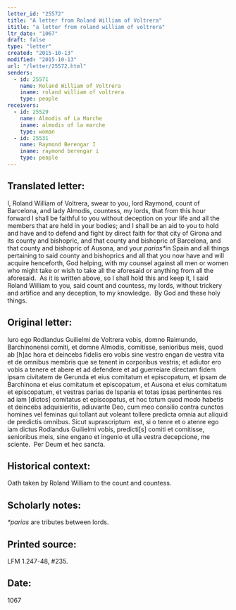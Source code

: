 ```yaml
---
letter_id: "25572"
title: "A letter from Roland William of Voltrera"
ititle: "a letter from roland william of voltrera"
ltr_date: "1067"
draft: false
type: "letter"
created: "2015-10-13"
modified: "2015-10-13"
url: "/letter/25572.html"
senders:
  - id: 25571
    name: Roland William of Voltrera
    iname: roland william of voltrera
    type: people
receivers:
  - id: 25529
    name: Almodis of La Marche
    iname: almodis of la marche
    type: woman
  - id: 25531
    name: Raymond Berengar I
    iname: raymond berengar i
    type: people
---
```

<h2> Translated letter:</h2><p>I, Roland William of Voltrera, swear to you, lord Raymond, count of Barcelona, and lady Almodis, countess, my lords, that from this hour forward I shall be faithful to you without deception on your life and all the members that are held in your bodies; and I shall be an aid to you to hold and have and to defend and fight by direct faith for that city of Girona and its county and bishopric, and that county and bishopric of Barcelona, and that county and bishopric of Ausona, and your <i>parias*</i>in Spain and all things pertaining to said county and bishoprics and all that you now have and will acquire henceforth, God helping, with my counsel against all men or women who might take or wish to take all the aforesaid or anything from all the aforesaid.&nbsp; As it is written above, so I shall hold this and keep it, I said Roland William to you, said count and countess, my lords, without trickery and artifice and any deception, to my knowledge.&nbsp; By God and these holy things.</p><h2 class="mt-4"> Original letter:</h2><p>Iuro ego Rodlandus Guilielmi de Voltrera vobis, domno Raimundo, Barchinonensi comiti, et domne Almodis, comitisse, senioribus meis, quod ab [h]ac hora et deincebs fidelis ero vobis sine vestro engan de vestra vita et de omnibus membris que se tenent in corporibus vestris; et adiutor ero vobis a tenere et abere et ad defendere et ad guerreiare directam fidem ipsam civitatem de Gerunda et eius comitatum et episcopatum, et ipsam de Barchinona et eius comitatum et episcopatum, et Ausona et eius comitatum et episcopatum, et vestras parias de Ispania et totas ipsas pertinentes res ad iam [dictos] comitatus et episcopatus, et hoc totum quod modo habetis et deincebs adquisieritis, adiuvante Deo, cum meo consilio contra cunctos homines vel feminas qui tollant aut voleant tollere predicta omnia aut aliquid de predictis omnibus. Sicut suprascriptum &nbsp;est, si o tenre et o atenre ego iam dictus Rodlandus Guilielmi vobis, predicti[s] comiti et comitisse, senioribus meis, sine engano et ingenio et ulla vestra decepcione, me sciente.&nbsp; Per Deum et hec sancta.</p><h2 class="mt-4"> Historical context:</h2><p>Oath taken by Roland William to the count and countess.</p><h2 class="mt-4"> Scholarly notes:</h2><p><i>*parias</i> are<i> </i>tributes between lords.</p><h2 class="mt-4"> Printed source:</h2><p>LFM 1.247-48, #235.&nbsp;&nbsp;</p><h2 class="mt-4"> Date:</h2>1067